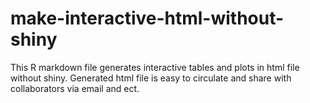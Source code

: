 # make-interactive-html-without-shiny
This R markdown file generates interactive tables and plots in html file without shiny. Generated html file is easy to circulate and share with collaborators via email and ect.
